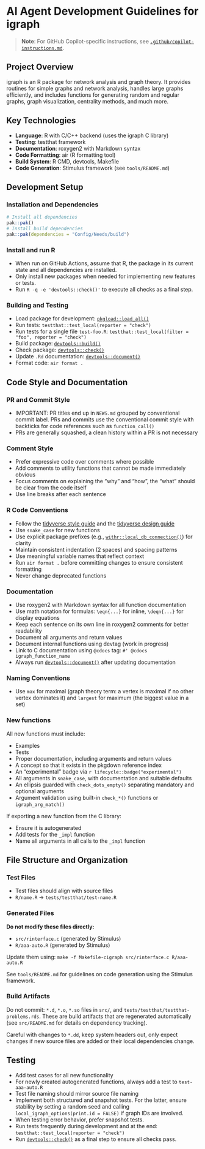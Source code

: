 # AI Agent Development Guidelines for igraph

> **Note**: For GitHub Copilot-specific instructions, see
> [`.github/copilot-instructions.md`](https://r.igraph.org/copilot-instructions.md).

## Project Overview

igraph is an R package for network analysis and graph theory. It
provides routines for simple graphs and network analysis, handles large
graphs efficiently, and includes functions for generating random and
regular graphs, graph visualization, centrality methods, and much more.

## Key Technologies

- **Language**: R with C/C++ backend (uses the igraph C library)
- **Testing**: testthat framework
- **Documentation**: roxygen2 with Markdown syntax
- **Code Formatting**: air (R formatting tool)
- **Build System**: R CMD, devtools, Makefile
- **Code Generation**: Stimulus framework (see `tools/README.md`)

## Development Setup

### Installation and Dependencies

``` r
# Install all dependencies
pak::pak()
# Install build dependencies
pak::pak(dependencies = "Config/Needs/build")
```

### Install and run R

- When run on GitHub Actions, assume that R, the package in its current
  state and all dependencies are installed.
- Only install new packages when needed for implementing new features or
  tests.
- Run `R -q -e 'devtools::check()'` to execute all checks as a final
  step.

### Building and Testing

- Load package for development:
  [`pkgload::load_all()`](https://pkgload.r-lib.org/reference/load_all.html)
- Run tests: `testthat::test_local(reporter = "check")`
- Run tests for a single file `test-foo.R`:
  `testthat::test_local(filter = "foo", reporter = "check")`
- Build package:
  [`devtools::build()`](https://devtools.r-lib.org/reference/build.html)
- Check package:
  [`devtools::check()`](https://devtools.r-lib.org/reference/check.html)
- Update `.Rd` documentation:
  [`devtools::document()`](https://devtools.r-lib.org/reference/document.html)
- Format code: `air format .`

## Code Style and Documentation

### PR and Commit Style

- IMPORTANT: PR titles end up in `NEWS.md` grouped by conventional
  commit label. PRs and commits use the conventional commit style with
  backticks for code references such as `function_call()`
- PRs are generally squashed, a clean history within a PR is not
  necessary

### Comment Style

- Prefer expressive code over comments where possible
- Add comments to utility functions that cannot be made immediately
  obvious
- Focus comments on explaining the “why” and “how”, the “what” should be
  clear from the code itself
- Use line breaks after each sentence

### R Code Conventions

- Follow the [tidyverse style guide](https://style.tidyverse.org) and
  the [tidyverse design guide](https://design.tidyverse.org)
- Use `snake_case` for new functions
- Use explicit package prefixes (e.g.,
  [`withr::local_db_connection()`](https://withr.r-lib.org/reference/with_db_connection.html))
  for clarity
- Maintain consistent indentation (2 spaces) and spacing patterns
- Use meaningful variable names that reflect context
- Run `air format .` before committing changes to ensure consistent
  formatting
- Never change deprecated functions

### Documentation

- Use roxygen2 with Markdown syntax for all function documentation
- Use math notation for formulas: `\eqn{...}` for inline, `\deqn{...}`
  for display equations
- Keep each sentence on its own line in roxygen2 comments for better
  readability
- Document all arguments and return values
- Document internal functions using devtag (work in progress)
- Link to C documentation using `@cdocs` tag:
  `#' @cdocs igraph_function_name`
- Always run
  [`devtools::document()`](https://devtools.r-lib.org/reference/document.html)
  after updating documentation

### Naming Conventions

- Use `max` for maximal (graph theory term: a vertex is maximal if no
  other vertex dominates it) and `largest` for maximum (the biggest
  value in a set)

### New functions

All new functions must include:

- Examples
- Tests
- Proper documentation, including arguments and return values
- A concept so that it exists in the pkgdown reference index
- An “experimental” badge via `r lifecycle::badge("experimental")`
- All arguments in `snake_case`, with documentation and suitable
  defaults
- An ellipsis guarded with `check_dots_empty()` separating mandatory and
  optional arguments
- Argument validation using built-in `check_*()` functions or
  `igraph_arg_match()`

If exporting a new function from the C library:

- Ensure it is autogenerated
- Add tests for the `_impl` function
- Name all arguments in all calls to the `_impl` function

## File Structure and Organization

### Test Files

- Test files should align with source files
- `R/name.R` → `tests/testthat/test-name.R`

### Generated Files

**Do not modify these files directly:**

- `src/rinterface.c` (generated by Stimulus)
- `R/aaa-auto.R` (generated by Stimulus)

Update them using:
`make -f Makefile-cigraph src/rinterface.c R/aaa-auto.R`

See `tools/README.md` for guidelines on code generation using the
Stimulus framework.

### Build Artifacts

Do not commit: `*.d`, `*.o`, `*.so` files in `src/`, and
`tests/testthat/testthat-problems.rds`. These are build artifacts that
are regenerated automatically (see `src/README.md` for details on
dependency tracking).

Careful with changes to `*.dd`, keep system headers out, only expect
changes if new source files are added or their local dependencies
change.

## Testing

- Add test cases for all new functionality
- For newly created autogenerated functions, always add a test to
  `test-aaa-auto.R`
- Test file naming should mirror source file naming
- Implement both structured and snapshot tests. For the latter, ensure
  stability by setting a random seed and calling
  `local_igraph_options(print.id = FALSE)` if graph IDs are involved.
- When testing error behavior, prefer snapshot tests.
- Run tests frequently during development and at the end:
  `testthat::test_local(reporter = "check")`
- Run
  [`devtools::check()`](https://devtools.r-lib.org/reference/check.html)
  as a final step to ensure all checks pass.
